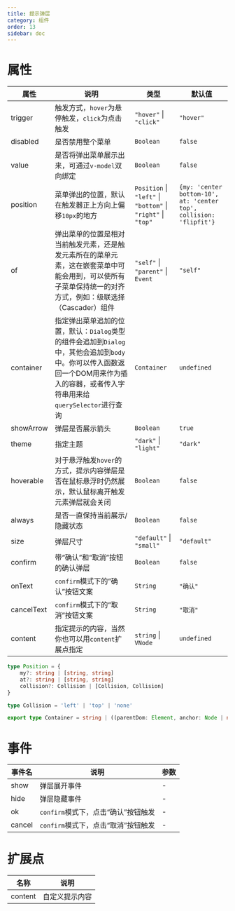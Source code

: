 ```yaml
---
title: 提示弹层
category: 组件
order: 13
sidebar: doc
---
```


# 属性

| 属性 | 说明 | 类型 | 默认值 |
| --- | --- | --- | --- |
| trigger | 触发方式，`hover`为悬停触发，`click`为点击触发 | `"hover"` &#124; `"click"` | `"hover"` |
| disabled | 是否禁用整个菜单 | `Boolean` | `false` |
| value | 是否将弹出菜单展示出来，可通过`v-model`双向绑定 | `Boolean` | `false` |
| position | 菜单弹出的位置，默认在触发器正上方向上偏移`10px`的地方 | `Position` &#124; `"left"` &#124; `"bottom"` &#124; `"right"` &#124; `"top"` | `{my: 'center bottom-10', at: 'center top', collision: 'flipfit'}` |
| of | 弹出菜单的位置是相对当前触发元素，还是触发元素所在的菜单元素，这在嵌套菜单中可能会用到，可以使所有子菜单保持统一的对齐方式，例如：级联选择（Cascader）组件 | `"self"` &#124; `"parent"` &#124; `Event` | `"self"` |
| container | 指定弹出菜单追加的位置，默认：`Dialog`类型的组件会追加到`Dialog`中，其他会追加到`body`中。你可以传入函数返回一个DOM用来作为插入的容器，或者传入字符串用来给`querySelector`进行查询 | `Container` | `undefined` |
| showArrow | 弹层是否展示箭头 | `Boolean` | `true` |
| theme | 指定主题 | `"dark"` &#124; `"light"` | `"dark"` |
| hoverable | 对于悬浮触发`hover`的方式，提示内容弹层是否在鼠标悬浮时仍然展示，默认鼠标离开触发元素弹层就会关闭 | `Boolean` | `false` |
| always | 是否一直保持当前展示/隐藏状态 | `Boolean` | `false` |
| size | 弹层尺寸 | `"default"` &#124; `"small"` | `"default"` |
| confirm | 带“确认”和“取消”按钮的确认弹层 | `Boolean` | `false` |
| onText | `confirm`模式下的“确认”按钮文案 | `String` | `"确认"` |
| cancelText | `confirm`模式下的“取消”按钮文案 | `String` | `"取消"` |
| content | 指定提示的内容，当然你也可以用`content`扩展点指定 | `string` &#124; `VNode` | `undefined` |

```ts
type Position = {
    my?: string | [string, string]
    at?: string | [string, string]
    collision?: Collision | [Collision, Collision] 
}

type Collision = 'left' | 'top' | 'none'

export type Container = string | ((parentDom: Element, anchor: Node | null) => Element)
```

# 事件

| 事件名 | 说明 | 参数 |
| --- | --- | --- |
| show | 弹层展开事件 | - |
| hide | 弹层隐藏事件 | - |
| ok | `confirm`模式下，点击“确认”按钮触发 | - |
| cancel | `confirm`模式下，点击“取消”按钮触发 | - |

# 扩展点

| 名称 | 说明 |
| --- | --- |
| content | 自定义提示内容 |
